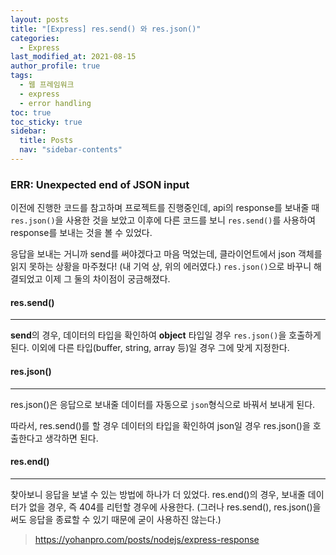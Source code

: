 ```yaml
---
layout: posts
title: "[Express] res.send() 와 res.json()"
categories:
  - Express
last_modified_at: 2021-08-15
author_profile: true
tags:
  - 웹 프레임워크
  - express
  - error handling
toc: true
toc_sticky: true
sidebar:
  title: Posts
  nav: "sidebar-contents"
---
```



### ERR: Unexpected end of JSON input

이전에 진행한 코드를 참고하며 프로젝트를 진행중인데, api의 response를 보내줄 때 ```res.json()```을 사용한 것을 보았고 이후에 다른 코드를 보니 ```res.send()```를 사용하여 response를 보내는 것을 볼 수 있었다. 

응답을 보내는 거니까 send를 써야겠다고 마음 먹었는데, 클라이언트에서 json 객체를 읽지 못하는 상황을 마주쳤다! (내 기억 상, 위의 에러였다.) ```res.json()```으로 바꾸니 해결되었고 이제 그 둘의 차이점이 궁금해졌다.

#### res.send()

------

**send**의 경우, 데이터의 타입을 확인하여 **object** 타입일 경우 ```res.json()```을 호출하게 된다. 이외에 다른 타입(buffer, string, array 등)일 경우 그에 맞게 지정한다.

#### res.json()

----

res.json()은 응답으로 보내줄 데이터를 자동으로 ```json```형식으로 바꿔서 보내게 된다.

따라서, res.send()를 할 경우 데이터의 타입을 확인하여
json일 경우 res.json()을 호출한다고 생각하면 된다.

#### res.end()

------

찾아보니 응답을 보낼 수 있는 방법에 하나가 더 있었다. res.end()의 경우, 보내줄 데이터가 없을 경우, 즉 404를 리턴할 경우에 사용한다. (그러나 res.send(), res.json()을 써도 응답을 종료할 수 있기 때문에 굳이 사용하진 않는다.)


> https://yohanpro.com/posts/nodejs/express-response

